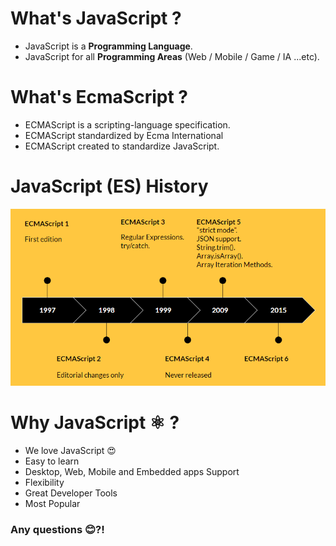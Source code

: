 # What's JavaScript ?
 
- JavaScript is a __Programming Language__.
- JavaScript for all __Programming Areas__ (Web / Mobile / Game / IA ...etc).


# What's EcmaScript ?
 
- ECMAScript is a scripting-language specification.
- ECMAScript standardized by Ecma International
- ECMAScript created to standardize JavaScript.


# JavaScript (ES) History 

<!-- ![JavaScript-History](../assets/img/js-history.png) -->
![ECMAscript-History](../assets/img/es-history.png)


# Why JavaScript ⚛️ ?

- We love JavaScript 😍
- Easy to learn 
- Desktop, Web, Mobile and Embedded apps Support
- Flexibility
- Great Developer Tools
- Most Popular


### Any questions 😊?!